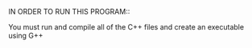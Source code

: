 IN ORDER TO RUN THIS PROGRAM:: 

You must run and compile all of the C++ files and create an executable using G++
